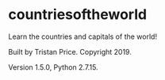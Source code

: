 # countriesoftheworld
Learn the countries and capitals of the world!

Built by Tristan Price. Copyright 2019.

Version 1.5.0, Python 2.7.15.
